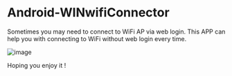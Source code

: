 Android-WINwifiConnector
========================
Sometimes you may need to connect to WiFi AP via web login. This APP can help you with connecting to WiFi without web login every time.

![image](https://copy.com/thumbs_public/UFUytNbfmd7oNXkI/WINwifiConnector.png?size=800)

Hoping you enjoy it !

